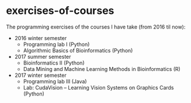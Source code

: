 # exercises-of-courses

The programming exercises of the courses I have take (from 2016 til now):
- 2016 winter semester
    - Programming lab I (Python)
    - Algorithmic Basics of Bioinformatics (Python)
- 2017 summer semester
    - Bioinformatics II (Python)
    - Data Mining and Machine Learning Methods in Bioinformatics (R)
- 2017 winter semester
    - Programming lab III (Java)
    - Lab: CudaVision – Learning Vision Systems on Graphics Cards  (Python)
    

